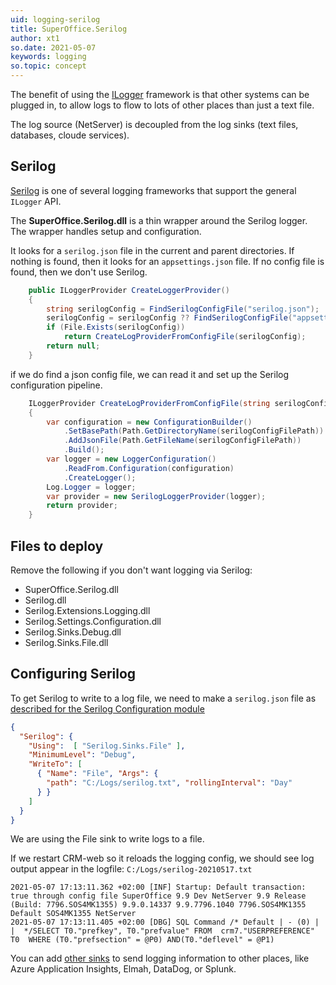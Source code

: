 ```yaml
---
uid: logging-serilog      
title: SuperOffice.Serilog
author: xt1
so.date: 2021-05-07
keywords: logging
so.topic: concept
---
```



The benefit of using the [ILogger][1] framework is that other systems can be plugged in, to allow logs to flow to lots of other places than just a text file.

The log source (NetServer) is decoupled from the log sinks (text files, databases, cloude services).

## Serilog

[Serilog][2] is one of several logging frameworks that support the general `ILogger` API.

The **SuperOffice.Serilog.dll** is a thin wrapper around the Serilog logger. The wrapper handles setup and configuration.

It looks for a `serilog.json` file in the current and parent directories. If nothing is found, then it looks for an `appsettings.json` file. If no config file is found, then we don't use Serilog.

```cs
    public ILoggerProvider CreateLoggerProvider()
    {
        string serilogConfig = FindSerilogConfigFile("serilog.json");
        serilogConfig = serilogConfig ?? FindSerilogConfigFile("appsettings.json");
        if (File.Exists(serilogConfig))
            return CreateLogProviderFromConfigFile(serilogConfig);
        return null;
    }
```

if we do find a json config file, we can read it and set up the Serilog configuration pipeline.

```cs
    ILoggerProvider CreateLogProviderFromConfigFile(string serilogConfigFilePath)
    {
        var configuration = new ConfigurationBuilder()
            .SetBasePath(Path.GetDirectoryName(serilogConfigFilePath))
            .AddJsonFile(Path.GetFileName(serilogConfigFilePath))
            .Build();
        var logger = new LoggerConfiguration()
            .ReadFrom.Configuration(configuration)
            .CreateLogger();
        Log.Logger = logger;
        var provider = new SerilogLoggerProvider(logger);
        return provider;
    }
```

## Files to deploy

Remove the following if you don't want logging via Serilog:

* SuperOffice.Serilog.dll
* Serilog.dll
* Serilog.Extensions.Logging.dll
* Serilog.Settings.Configuration.dll
* Serilog.Sinks.Debug.dll
* Serilog.Sinks.File.dll

## Configuring Serilog

To get Serilog to write to a log file, we need to make a `serilog.json` file as [described for the Serilog Configuration module][3]

```json
{
  "Serilog": {
    "Using":  [ "Serilog.Sinks.File" ],
    "MinimumLevel": "Debug",
    "WriteTo": [
      { "Name": "File", "Args": { 
        "path": "C:/Logs/serilog.txt", "rollingInterval": "Day" 
      } }
    ]
  }
}
```

We are using the File sink to write logs to a file.

If we restart CRM-web so it reloads the logging config, we should see log output appear in the logfile: `C:/Logs/serilog-20210517.txt`

```serilog
2021-05-07 17:13:11.362 +02:00 [INF] Startup: Default transaction: true through config file SuperOffice 9.9 Dev NetServer 9.9 Release (Build: 7796.SOS4MK1355) 9.9.0.14337 9.9.7796.1040 7796.SOS4MK1355 Default SOS4MK1355 NetServer
2021-05-07 17:13:11.405 +02:00 [DBG] SQL Command /* Default | - (0) |  |  */SELECT T0."prefkey", T0."prefvalue" FROM  crm7."USERPREFERENCE" T0  WHERE (T0."prefsection" = @P0) AND(T0."deflevel" = @P1)
```

You can add [other sinks][4] to send logging information to other places, like Azure Application Insights, Elmah, DataDog, or Splunk.

[1]: https://docs.microsoft.com/en-us/dotnet/api/microsoft.extensions.logging.ilogger
[2]: https://serilog.net/
[3]: https://github.com/serilog/serilog-settings-configuration
[4]: https://github.com/serilog/serilog/wiki/Provided-Sinks
